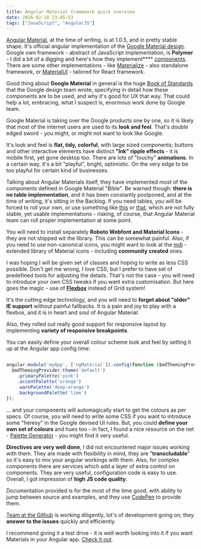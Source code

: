 ```yaml
---
title: Angular Material framework quick overview
date: 2016-02-18 23:45:53
tags: ["JavaScript", "AngularJS"]
---
```


[Angular Material][1], at the time of writing, is at 1.0.5, and in pretty stable shape. It's official angular implementation of the [Google Material design][2]. Google own framework - abstract of JavaScript implementation, is **Polymer** - I did a bit of a digging and here's how they implement**** [components][3]. There are some other implementations - like [Materialize][4] - also standalone framework, or [MaterialUI][5] - tailored for React framework.

Good thing about **Google Material** in general is the huge [Book of Standards][2] that the Google design team wrote, specifying in detail how these components are to be used, and why it's good for UX that way. That could help a lot, embracing, what I suspect is, enormous work done by Google team.

Google Material is taking over the Google products one by one, so it is likely that most of the internet users are used to its **look and feel**. That's double edged sword - you might, or might not want to look like Google.

It's look and feel is **flat, tidy, colorful**, with large sized components; buttons and other interactive elements have distinct **"Ink" ripple effects** - it is mobile first, yet gone desktop too. There are lots of "touchy" **animations**. In a certain way, it's a bit "playful", bright, optimistic. On the very edge to be too playful for certain kind of businesses.

Talking about Angular Materials itself, they have implemented most of the components defined in Google Material "Bible". Be warned though: **there is no table implementation**, and it has been constantly postponed, and at the time of writing, it's sitting in the Backlog. If you need tables, you will be forced to roll your own, or use something like [this][6] or [that][7], which are not fully stable, yet usable  implementations - risking, of course, that Angular Material team can roll proper implementation at some point.

You will need to install separately **Roboto Webfont and Material Icons** - they are not shipped wit the library. This can be somewhat painful. Also, if you need to use non-canonical icons, you might want to look at the [mdi][8] - extended library of Material icons - including **community created** ones.

I was hoping I will be given set of classes and hoping to write as less CSS possible. Don't get me wrong, I love CSS, but I prefer to have set of predefined tools for adjusting the details. That's not the case - you will need to introduce your own CSS tweaks if you want extra customisation. But here goes the magic - use of [**Flexbox**][9] instead of Grid system!

It's the cutting edge technology, and you will need to **forget about "older" IE support** without painful fallbacks. It is a pain and joy to play with a flexbox, and it is in heart and soul of Angular Material.

Also, they rolled out really good support for responsive layout by implementing **variety of responsive breakpoints**.

You can easily define your overall colour scheme look and feel by setting it up at the Angular app config time:

```javascript

angular.module('myApp', ['ngMaterial']).config(function ($mdThemingProvider) {
  $mdThemingProvider.theme('default')
    .primaryPalette('pink')
    .accentPalette('orange')
    .warnPalette('deep-orange')
    .backgroundPalette('lime')
});
```
... and your components will automagically start to get the colours as per specs.
Of course, you will need to write some CSS if you want to introduce some "heresy" in the Google devised UI rules. But, you could **define your own set of colours** and hues too - in fact, I found a nice resource on the net - [Palette Generator][11] - you might find it very useful.

**Directives are very well done**, I did not encountered major issues working with them. They are made with flexibility in mind, they are "**transcludable**" so it's easy to mix your angular workings with them. Also, for complex components there are services which add a layer of extra control on components. They are very useful, configuration code is easy to use. Overall, I got impression of **high JS code quality**.

Documentation provided is for the most of the time good, with ability to jump between source and examples, and they use [CodePen][10] to provide them.

[Team at the Github][12] is working diligently, lot's of development going on; they **answer to the issues** quickly and efficiently.

I recommend giving it a test drive - it is well worth looking into it if you want Materials in your Angular app. [Check it out][1].



[1]: https://material.angularjs.org/latest/
[2]: https://www.google.com/design/spec/material-design/introduction.html#
[3]: https://elements.polymer-project.org/browse
[4]: http://materializecss.com/
[5]: http://www.material-ui.com/
[6]: http://iamisti.github.io/mdDataTable/
[7]: http://danielnagy.me/md-data-table/
[8]: https://materialdesignicons.com/
[9]: https://css-tricks.com/snippets/css/a-guide-to-flexbox/
[10]: http://codepen.io/team/AngularMaterial/
[11]: http://mcg.mbitson.com/#/
[12]: https://github.com/angular/material

